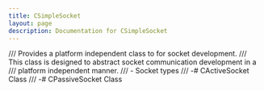 ```yaml
---
title: CSimpleSocket
layout: page
description: Documentation for CSimpleSocket
---
```

/// Provides a platform independent class to for socket development.
/// This class is designed to abstract socket communication development in a
/// platform independent manner.
/// - Socket types
///  -# CActiveSocket Class
///  -# CPassiveSocket Class
